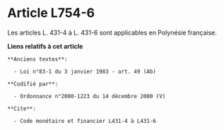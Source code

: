 # Article L754-6

Les articles L. 431-4 à L. 431-6 sont applicables en Polynésie française.

**Liens relatifs à cet article**

	**Anciens textes**:

	  - Loi n°83-1 du 3 janvier 1983 - art. 49 (Ab)

	**Codifié par**:

	  - Ordonnance n°2000-1223 du 14 décembre 2000 (V)

	**Cite**:

	  - Code monétaire et financier L431-4 à L431-6
